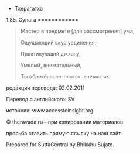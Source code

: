 









* Тхерагатха


1\.85\. Сунага
\=\=\=\=\=\=\=\=\=\=\=\=




> Мастер в предмете \[для рассмотрения\] ума,  
> 
> Ощущающий вкус уединения,  
> 
> Практикующий джхану,  
> 
> Умелый, внимательный,  
> 
> Ты обретёшь не\-плотское счастье\.



редакция перевода: 02\.02\.2011


Перевод с английского: SV


источник: www\.accesstoinsight\.org


© theravada\.ru—при копировании материалов


просьба ставить прямую ссылку на наш сайт\.


Prepared for SuttaCentral by Bhikkhu Sujato\.






